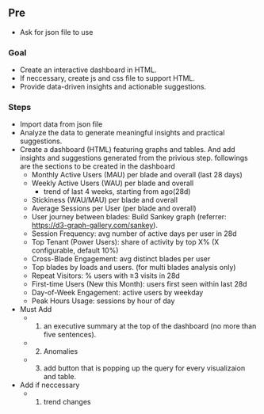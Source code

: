 ## Pre
- Ask for json file to use

### Goal
- Create an interactive dashboard in HTML.
- If neccessary, create js and css file to support HTML.
- Provide data-driven insights and actionable suggestions.


### Steps
- Import data from json file
- Analyze the data to generate meaningful insights and practical suggestions.
- Create a dashboard (HTML) featuring graphs and tables. And add insights and suggestions generated from the privious step. followings are the sections to be created in the dashboard
    - Monthly Active Users (MAU) per blade and overall (last 28 days)
    - Weekly Active Users (WAU) per blade and overall
        - trend of last 4 weeks, starting from ago(28d)
    - Stickiness (WAU/MAU) per blade and overall
    - Average Sessions per User (per blade and overall)
    - User journey between blades: Build Sankey graph (referrer: https://d3-graph-gallery.com/sankey).
    - Session Frequency: avg number of active days per user in 28d
    - Top Tenant (Power Users): share of activity by top X% (X configurable, default 10%)
    - Cross-Blade Engagement: avg distinct blades per user
    - Top blades by loads and users. (for multi blades analysis only)
    - Repeat Visitors: % users with ≥3 visits in 28d
    - First-time Users (New this Month): users first seen within last 28d
    - Day-of-Week Engagement: active users by weekday
    - Peak Hours Usage: sessions by hour of day
- Must Add 
    - 1) an executive summary at the top of the dashboard (no more than five sentences).
    - 2) Anomalies
    - 3) add button that is popping up the query for every visualizaion and table.
- Add if neccessary
    - 1) trend changes
